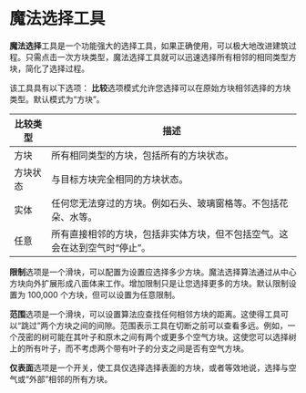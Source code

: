 # 魔法选择工具

**魔法选择**工具是一个功能强大的选择工具，如果正确使用，可以极大地改进建筑过程。只需点击一次方块类型，魔法选择工具就可以迅速选择所有相邻的相同类型方块，简化了选择过程。

该工具具有以下选项：
**比较**选项模式允许您选择可以在原始方块相邻选择的方块类型。默认模式为“方块”。

| 比较类型     | 描述                                           |
| ------------ | ---------------------------------------------- |
| 方块          | 所有相同类型的方块，包括所有的方块状态。           |
| 方块状态      | 与目标方块完全相同的方块状态。                     |
| 实体          | 任何您无法穿过的方块。例如石头、玻璃窗格等。不包括花朵、水等。     |
| 任意          | 所有直接相邻的方块，包括非实体方块，但不包括空气。这会在达到空气时“停止”。

**限制**选项是一个滑块，可以配置为设置应选择多少方块。魔法选择算法通过从中心方块向外扩展形成八面体来工作。增加限制只是让您选择更多的方块。默认限制设置为 100,000 个方块，但可以设置为任意限制。

**范围**选项是一个滑块，可以设置算法应查找任何相邻方块的距离。这使得工具可以“跳过”两个方块之间的间隙。范围表示工具在切断之前可以查看多远。例如，一个茂密的树可能在其叶子和原木之间有两个或更多个空气方块。这使您可以选择树上的所有叶子，而不考虑两个带有叶子的分支之间是否有空气方块。

**仅表面**选项是一个开关，使工具仅选择选择表面的方块，或者等效地说，选择与空气或“外部”相邻的所有方块。